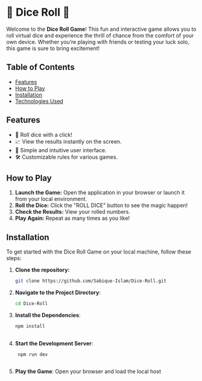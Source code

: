 # 🎲 Dice Roll 🎲

Welcome to the **Dice Roll Game**! This fun and interactive game allows you to roll virtual dice and experience the thrill of chance from the comfort of your own device. Whether you’re playing with friends or testing your luck solo, this game is sure to bring excitement!

## Table of Contents

- [Features](#features)
- [How to Play](#how-to-play)
- [Installation](#installation)
- [Technologies Used](#technologies-used)

## Features

- 🎲 Roll dice
 with a click!
- 📈 View the results instantly on the screen.
- 🌟 Simple and intuitive user interface.
- 🛠️ Customizable rules for various games.

## How to Play

1. **Launch the Game:** Open the application in your browser or launch it from your local environment.
2. **Roll the Dice:** Click the "ROLL DICE" button to see the magic happen!
3. **Check the Results:** View your rolled numbers.
4. **Play Again:** Repeat as many times as you like!

## Installation

To get started with the Dice Roll Game on your local machine, follow these steps:

1. **Clone the repository:**

   ```bash
   git clone https://github.com/Sabique-Islam/Dice-Roll.git

2. **Navigate to the Project Directory**:
    ```bash
    cd Dice-Roll
   
3.  **Install the Dependencies**:
    ```bash
    npm install
   
4.  **Start the Development Server**:
    ```bash
     npm run dev
   
5. **Play the Game**:
   Open your browser and load the local host
